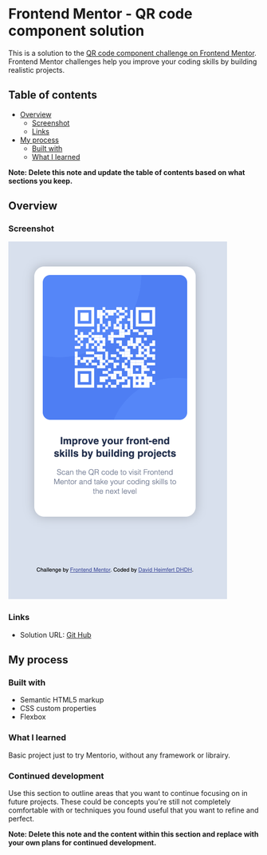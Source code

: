 # Frontend Mentor - QR code component solution

This is a solution to the [QR code component challenge on Frontend Mentor](https://www.frontendmentor.io/challenges/qr-code-component-iux_sIO_H). Frontend Mentor challenges help you improve your coding skills by building realistic projects. 

## Table of contents

- [Overview](#overview)
  - [Screenshot](#screenshot)
  - [Links](#links)
- [My process](#my-process)
  - [Built with](#built-with)
  - [What I learned](#what-i-learned)



**Note: Delete this note and update the table of contents based on what sections you keep.**

## Overview

### Screenshot

![](/design/screenshot.jpg)

### Links

- Solution URL: [Git Hub](https://github.com/DavidDHDH/mentor-qrcode.git)

## My process

### Built with

- Semantic HTML5 markup
- CSS custom properties
- Flexbox

### What I learned

Basic project just to try Mentorio, without any framework or librairy.


### Continued development

Use this section to outline areas that you want to continue focusing on in future projects. These could be concepts you're still not completely comfortable with or techniques you found useful that you want to refine and perfect.

**Note: Delete this note and the content within this section and replace with your own plans for continued development.**
